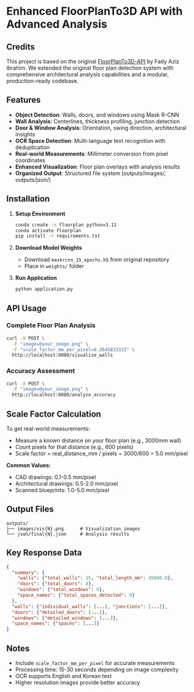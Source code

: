 # Enhanced FloorPlanTo3D API with Advanced Analysis

## Credits

This project is based on the original [FloorPlanTo3D-API](https://github.com/fadyazizz/FloorPlanTo3D-API) by Fady Aziz Ibrahim. We extended the original floor plan detection system with comprehensive architectural analysis capabilities and a modular, production-ready codebase.

## Features

- **Object Detection**: Walls, doors, and windows using Mask R-CNN
- **Wall Analysis**: Centerlines, thickness profiling, junction detection
- **Door & Window Analysis**: Orientation, swing direction, architectural insights
- **OCR Space Detection**: Multi-language text recognition with deduplication
- **Real-world Measurements**: Millimeter conversion from pixel coordinates
- **Enhanced Visualization**: Floor plan overlays with analysis results
- **Organized Output**: Structured file system (outputs/images/, outputs/json/)

## Installation

1. **Setup Environment**
   ```bash
   conda create -n floorplan python=3.11
   conda activate floorplan
   pip install -r requirements.txt
   ```

2. **Download Model Weights**
   - Download `maskrcnn_15_epochs.h5` from original repository
   - Place in `weights/` folder

3. **Run Application**
   ```bash
   python application.py
   ```

## API Usage

### Complete Floor Plan Analysis
```bash
curl -X POST \
  -F "image=@your_image.png" \
  -F "scale_factor_mm_per_pixel=0.2645833333" \
  http://localhost:8080/visualize_walls
```

### Accuracy Assessment
```bash
curl -X POST \
  -F "image=@your_image.png" \
  http://localhost:8080/analyze_accuracy
```

## Scale Factor Calculation

To get real-world measurements:
- Measure a known distance on your floor plan (e.g., 3000mm wall)
- Count pixels for that distance (e.g., 600 pixels)
- Scale factor = real_distance_mm / pixels = 3000/600 = 5.0 mm/pixel

**Common Values:**
- CAD drawings: 0.1-0.5 mm/pixel
- Architectural drawings: 0.5-2.0 mm/pixel
- Scanned blueprints: 1.0-5.0 mm/pixel

## Output Files

```
outputs/
├── images/vis{N}.png      # Visualization images
└── json/final{N}.json     # Analysis results
```

## Key Response Data

```json
{
  "summary": {
    "walls": {"total_walls": 15, "total_length_mm": 45000.0},
    "doors": {"total_doors": 8},
    "windows": {"total_windows": 6},
    "space_names": {"total_spaces_detected": 9}
  },
  "walls": {"individual_walls": [...], "junctions": [...]},
  "doors": {"detailed_doors": [...]},
  "windows": {"detailed_windows": [...]},
  "space_names": {"spaces": [...]}
}
```

## Notes

- Include `scale_factor_mm_per_pixel` for accurate measurements
- Processing time: 15-30 seconds depending on image complexity
- OCR supports English and Korean text
- Higher resolution images provide better accuracy

